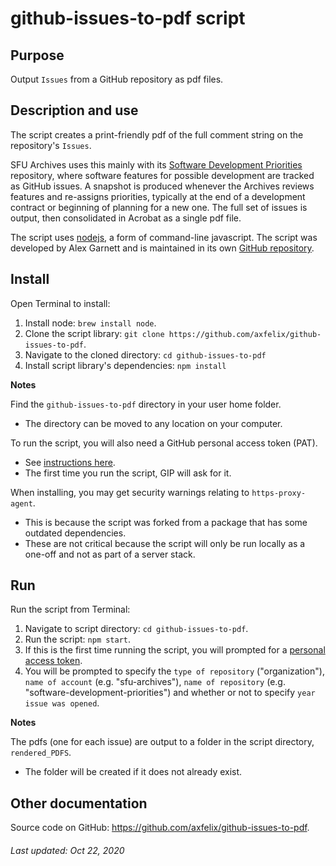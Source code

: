# github-issues-to-pdf script

## Purpose
Output `Issues` from a GitHub repository as pdf files.

## Description and use
The script creates a print-friendly pdf of the full comment string on the repository's `Issues`.

SFU Archives uses this mainly with its [Software Development Priorities](https://github.com/SFU-Archives/software-development-priorities) repository, where software features for possible development are tracked as GitHub issues. A snapshot is produced whenever the Archives reviews features and re-assigns priorities, typically at the end of a development contract or beginning of planning for a new one. The full set of issues is output, then consolidated in Acrobat as a single pdf file.

The script uses [nodejs](https://nodejs.org/en/), a form of command-line javascript. The script was developed by Alex Garnett and is maintained in its own [GitHub repository](https://github.com/axfelix/github-issues-to-pdf).

## Install
Open Terminal to install:
1. Install node: `brew install node`.
1. Clone the script library: `git clone https://github.com/axfelix/github-issues-to-pdf`.
1. Navigate to the cloned directory: `cd github-issues-to-pdf`
1. Install script library's dependencies: `npm install`

**Notes**

Find the `github-issues-to-pdf` directory in your user home folder.
- The directory can be moved to any location on your computer.

To run the script, you will also need a GitHub personal access token (PAT).
- See [instructions here](https://docs.github.com/en/free-pro-team@latest/github/authenticating-to-github/creating-a-personal-access-token).
- The first time you run the script, GIP will ask for it.

When installing, you may get security warnings relating to `https-proxy-agent`.
- This is because the script was forked from a package that has some outdated dependencies.
- These are not critical because the script will only be run locally as a one-off and not as part of a server stack.

## Run
Run the script from Terminal:
1. Navigate to script directory: `cd github-issues-to-pdf`.
1. Run the script: `npm start`.
1. If this is the first time running the script, you will prompted for a [personal access token](https://docs.github.com/en/free-pro-team@latest/github/authenticating-to-github/creating-a-personal-access-token).
1. You will be prompted to specify the `type of repository` ("organization"), `name of account` (e.g. "sfu-archives"), `name of repository` (e.g. "software-development-priorities") and whether or not to specify `year issue was opened`.

**Notes**

The pdfs (one for each issue) are output to a folder in the script directory, `rendered_PDFS`.
- The folder will be created if it does not already exist.

## Other documentation
Source code on GitHub: https://github.com/axfelix/github-issues-to-pdf.

###### Last updated: Oct 22, 2020

